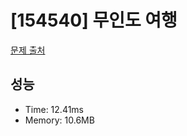 # [154540] 무인도 여행

[문제 출처](https://school.programmers.co.kr/learn/courses/30/lessons/154540)

## 성능

- Time: 12.41ms
- Memory: 10.6MB